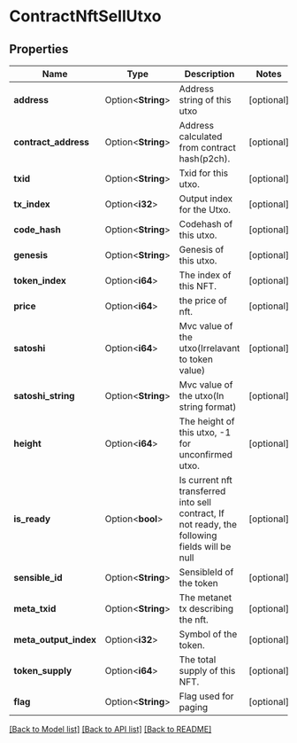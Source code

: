 # ContractNftSellUtxo

## Properties

Name | Type | Description | Notes
------------ | ------------- | ------------- | -------------
**address** | Option<**String**> | Address string of this utxo | [optional]
**contract_address** | Option<**String**> | Address calculated from contract hash(p2ch). | [optional]
**txid** | Option<**String**> | Txid for this utxo. | [optional]
**tx_index** | Option<**i32**> | Output index for the Utxo. | [optional]
**code_hash** | Option<**String**> | Codehash of this utxo. | [optional]
**genesis** | Option<**String**> | Genesis of this utxo. | [optional]
**token_index** | Option<**i64**> | The index of this NFT. | [optional]
**price** | Option<**i64**> | the price of nft. | [optional]
**satoshi** | Option<**i64**> | Mvc value of the utxo(Irrelavant to token value) | [optional]
**satoshi_string** | Option<**String**> | Mvc value of the utxo(In string format) | [optional]
**height** | Option<**i64**> | The height of this utxo, -1 for unconfirmed utxo. | [optional]
**is_ready** | Option<**bool**> | Is current nft transferred into sell contract, If not ready, the following fields will be null | [optional]
**sensible_id** | Option<**String**> | SensibleId of the token | [optional]
**meta_txid** | Option<**String**> | The metanet tx describing the nft. | [optional]
**meta_output_index** | Option<**i32**> | Symbol of the token. | [optional]
**token_supply** | Option<**i64**> | The total supply of this NFT. | [optional]
**flag** | Option<**String**> | Flag used for paging | [optional]

[[Back to Model list]](../README.md#documentation-for-models) [[Back to API list]](../README.md#documentation-for-api-endpoints) [[Back to README]](../README.md)


